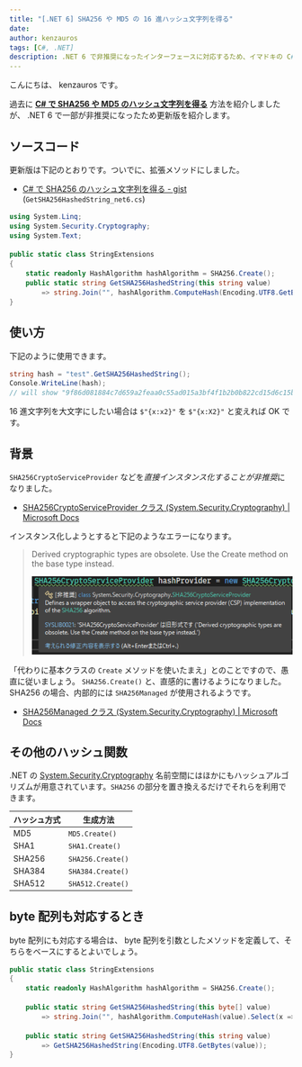 ```yaml
---
title: "[.NET 6] SHA256 や MD5 の 16 進ハッシュ文字列を得る"
date: 
author: kenzauros
tags: [C#, .NET]
description: .NET 6 で非推奨になったインターフェースに対応するため、イマドキの C# で SHA256 や MD5 のハッシュ文字列を得る方法を紹介します。
---
```


こんにちは、 kenzauros です。

過去に [**C# で SHA256 や MD5 のハッシュ文字列を得る**](https://mseeeen.msen.jp/compute-hash-with-csharp-6-or-later/) 方法を紹介しましたが、 .NET 6 で一部が非推奨になったため更新版を紹介します。

## ソースコード

更新版は下記のとおりです。ついでに、拡張メソッドにしました。

- [C# で SHA256 のハッシュ文字列を得る - gist](https://gist.github.com/kenzauros/09377008ff036a730d0c7de7e6ecdb89) (`GetSHA256HashedString_net6.cs`)

```cs:title=GetSHA256HashedString_net6.cs
using System.Linq;
using System.Security.Cryptography;
using System.Text;

public static class StringExtensions
{
    static readonly HashAlgorithm hashAlgorithm = SHA256.Create();
    public static string GetSHA256HashedString(this string value)
        => string.Join("", hashAlgorithm.ComputeHash(Encoding.UTF8.GetBytes(value)).Select(x => $"{x:x2}"));
}
```

## 使い方

下記のように使用できます。

```cs
string hash = "test".GetSHA256HashedString();
Console.WriteLine(hash);
// will show "9f86d081884c7d659a2feaa0c55ad015a3bf4f1b2b0b822cd15d6c15b0f00a08"
```

16 進文字列を大文字にしたい場合は `$"{x:x2}"` を `$"{x:X2}"` と変えれば OK です。

## 背景

`SHA256CryptoServiceProvider` などを*直接インスタンス化することが非推奨*になりました。

- [SHA256CryptoServiceProvider クラス (System.Security.Cryptography) | Microsoft Docs](https://docs.microsoft.com/ja-jp/dotnet/api/system.security.cryptography.sha256cryptoserviceprovider?view=net-6.0)

インスタンス化しようとすると下記のようなエラーになります。

> Derived cryptographic types are obsolete. Use the Create method on the base type instead.
>
> ![](images/obsolete_message.png)

「代わりに基本クラスの `Create` メソッドを使いたまえ」とのことですので、愚直に従いましょう。 `SHA256.Create()` と、直感的に書けるようになりました。 SHA256 の場合、内部的には `SHA256Managed` が使用されるようです。

- [SHA256Managed クラス (System.Security.Cryptography) | Microsoft Docs](https://docs.microsoft.com/ja-jp/dotnet/api/system.security.cryptography.sha256managed?view=net-6.0)

## その他のハッシュ関数

.NET の [System.Security.Cryptography](https://docs.microsoft.com/ja-jp/dotnet/api/system.security.cryptography?view=net-6.0) 名前空間にはほかにもハッシュアルゴリズムが用意されています。`SHA256` の部分を置き換えるだけでそれらを利用できます。

ハッシュ方式 | 生成方法
--- | ---
MD5 | `MD5.Create()`
SHA1 | `SHA1.Create()`
SHA256 | `SHA256.Create()`
SHA384 | `SHA384.Create()`
SHA512 | `SHA512.Create()`

## byte 配列も対応するとき

byte 配列にも対応する場合は、 byte 配列を引数としたメソッドを定義して、そちらをベースにするとよいでしょう。

```cs
public static class StringExtensions
{
    static readonly HashAlgorithm hashAlgorithm = SHA256.Create();

    public static string GetSHA256HashedString(this byte[] value)
        => string.Join("", hashAlgorithm.ComputeHash(value).Select(x => $"{x:x2}"));

    public static string GetSHA256HashedString(this string value)
        => GetSHA256HashedString(Encoding.UTF8.GetBytes(value));
}
```
